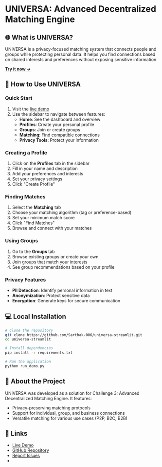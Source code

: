 # UNIVERSA: Advanced Decentralized Matching Engine

## 🌐 What is UNIVERSA?

UNIVERSA is a privacy-focused matching system that connects people and groups while protecting personal data. It helps you find connections based on shared interests and preferences without exposing sensitive information.

**[Try it now →](https://universa-decentralized-matching.streamlit.app/)**

## 🚀 How to Use UNIVERSA

### Quick Start

1. Visit the [live demo](https://universa-decentralized-matching.streamlit.app/)
2. Use the sidebar to navigate between features:
   - **Home**: See the dashboard and overview
   - **Profiles**: Create your personal profile
   - **Groups**: Join or create groups
   - **Matching**: Find compatible connections
   - **Privacy Tools**: Protect your information

### Creating a Profile

1. Click on the **Profiles** tab in the sidebar
2. Fill in your name and description
3. Add your preferences and interests
4. Set your privacy settings
5. Click "Create Profile"

### Finding Matches

1. Select the **Matching** tab
2. Choose your matching algorithm (tag or preference-based)
3. Set your minimum match score
4. Click "Find Matches"
5. Browse and connect with your matches

### Using Groups

1. Go to the **Groups** tab
2. Browse existing groups or create your own
3. Join groups that match your interests
4. See group recommendations based on your profile

### Privacy Features

- **PII Detection**: Identify personal information in text
- **Anonymization**: Protect sensitive data
- **Encryption**: Generate keys for secure communication

## 💻 Local Installation

```bash
# Clone the repository
git clone https://github.com/Sarthak-006/universa-streamlit.git
cd universa-streamlit

# Install dependencies
pip install -r requirements.txt

# Run the application
python run_demo.py
```

## 📝 About the Project

UNIVERSA was developed as a solution for Challenge 3: Advanced Decentralized Matching Engine. It features:

- Privacy-preserving matching protocols
- Support for individual, group, and business connections
- Versatile matching for various use cases (P2P, B2C, B2B)

## 🔗 Links

- [Live Demo](https://universa-decentralized-matching.streamlit.app/)
- [GitHub Repository](https://github.com/Sarthak-006/universa-streamlit)
- [Report Issues](https://github.com/Sarthak-006/universa-streamlit/issues)
- 
